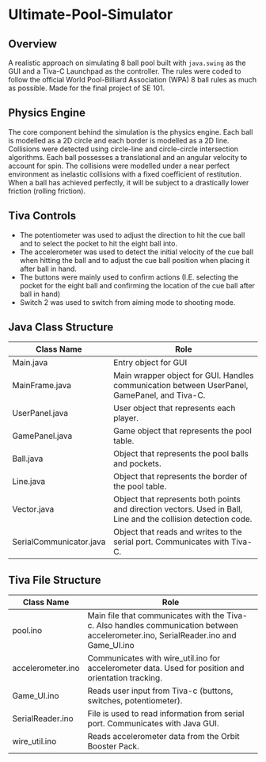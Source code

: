 # Ultimate-Pool-Simulator

## Overview
A realistic approach on simulating 8 ball pool built with `java.swing` as the GUI and a Tiva-C Launchpad as the controller.
The rules were coded to follow the official World Pool-Billiard Association (WPA) 8 ball rules as much as possible. Made for the final
project of SE 101.

## Physics Engine
The core component behind the simulation is the physics engine. Each ball is modelled as a 2D circle and each border is modelled as a 2D line.
Collisions were detected using circle-line and circle-circle intersection algorithms. Each ball possesses a translational and an
angular velocity to account for spin. The collisions were modelled under a near perfect environment as inelastic collisions with 
a fixed coefficient of restitution. When a ball has achieved perfectly, it will be subject to a drastically lower friction (rolling friction).

## Tiva Controls
 - The potentiometer was used to adjust the direction to hit the cue ball and to select the pocket to hit the eight ball into.
 - The accelerometer was used to detect the initial velocity of the cue ball when hitting the ball and to adjust the cue ball position when
 placing it after ball in hand.
 - The buttons were mainly used to confirm actions (I.E. selecting the pocket for the eight ball and confirming the location of the cue ball
 after ball in hand)
 - Switch 2 was used to switch from aiming mode to shooting mode.

## Java Class Structure
| Class Name              | Role                                                                                                           |
|-------------------------|----------------------------------------------------------------------------------------------------------------|
| Main.java               | Entry object for GUI                                                                                           |
| MainFrame.java          | Main wrapper object for GUI. Handles communication between UserPanel, GamePanel, and Tiva-C.                   |
| UserPanel.java          | User object that represents each player.                                                                       |
| GamePanel.java          | Game object that represents the pool table.                                                                    |
| Ball.java               | Object that represents the pool balls and pockets.                                                             |
| Line.java               | Object that represents the border of the pool table.                                                           |
| Vector.java             | Object that represents both points and direction vectors. Used in Ball, Line and the collision detection code. |
| SerialCommunicator.java | Object that reads and writes to the serial port. Communicates with Tiva-C.                                     |

## Tiva File Structure
| Class Name              | Role                                                                                                           |
|-------------------------|----------------------------------------------------------------------------------------------------------------|
| pool.ino            | Main file that communicates with the Tiva-c. Also handles communication between accelerometer.ino, SerialReader.ino and Game_UI.ino                                                                                            |
| accelerometer.ino        |Communicates with wire_util.ino for accelerometer data. Used for position and orientation tracking.                     |
| Game_UI.ino          | Reads user input from Tiva-c (buttons, switches, potentiometer).                                                                      |
| SerialReader.ino          | File is used to read information from serial port. Communicates with Java GUI.                                                                   |
| wire_util.ino               | Reads accelerometer data from the Orbit Booster Pack.                                                            |
